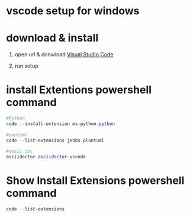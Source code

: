 # vscode setup for windows

# download & install 

1. open url & donwload
[Visual Studio Code](https://azure.microsoft.com/ja-jp/products/visual-studio-code ) 

2. run setup 

# install Extentions powershell command

```powershell
#Python 
code --install-extension ms-python.python 
 
#pantuml 
code --list-extensions jebbs.plantuml 
 
#ascii doc 
asciidoctor.asciidoctor-vscode 
``` 

# Show Install Extensions powershell command 

```powershell
code --list-extensions
``` 
